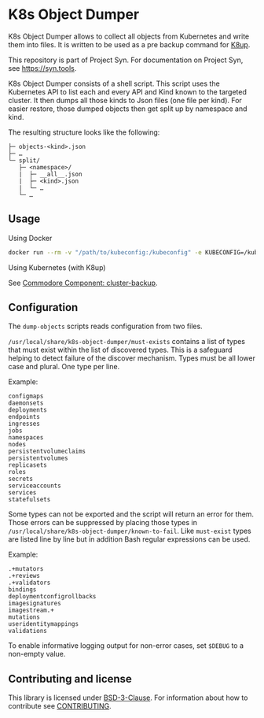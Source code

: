 # K8s Object Dumper

K8s Object Dumper allows to collect all objects from Kubernetes and write them into files.
It is written to be used as a pre backup command for [K8up](https://k8up.io).

This repository is part of Project Syn.
For documentation on Project Syn, see https://syn.tools.

K8s Object Dumper consists of a shell script.
This script uses the Kubernetes API to list each and every API and Kind known to the targeted cluster.
It then dumps all those kinds to Json files (one file per kind).
For easier restore, those dumped objects then get split up by namespace and kind.

The resulting structure looks like the following:

```
├─ objects-<kind>.json
├─ …
└─ split/
   ├─ <namespace>/
   |  ├─ __all__.json
   |  ├─ <kind>.json
   |  └─ …
   └─ …
```

## Usage

Using Docker

```bash
docker run --rm -v "/path/to/kubeconfig:/kubeconfig" -e KUBECONFIG=/kubeconfig -v "${PWD}/data:/data" projectsyn/k8s-object-dumper:latest -d /data > objects.tar.gz
```

Using Kubernetes (with K8up)

See [Commodore Component: cluster-backup](https://github.com/projectsyn/component-cluster-backup).

## Configuration

The `dump-objects` scripts reads configuration from two files.

`/usr/local/share/k8s-object-dumper/must-exists` contains a list of types that must exist within the list of discovered types.
This is a safeguard helping to detect failure of the discover mechanism.
Types must be all lower case and plural.
One type per line.

Example:

```
configmaps
daemonsets
deployments
endpoints
ingresses
jobs
namespaces
nodes
persistentvolumeclaims
persistentvolumes
replicasets
roles
secrets
serviceaccounts
services
statefulsets
```

Some types can not be exported and the script will return an error for them.
Those errors can be suppressed by placing those types in `/usr/local/share/k8s-object-dumper/known-to-fail`.
Like `must-exist` types are listed line by line but in addition Bash regular expressions can be used.


Example:

```
.+mutators
.+reviews
.+validators
bindings
deploymentconfigrollbacks
imagesignatures
imagestream.+
mutations
useridentitymappings
validations
```

To enable informative logging output for non-error cases, set `$DEBUG` to a non-empty value.

## Contributing and license

This library is licensed under [BSD-3-Clause](LICENSE).
For information about how to contribute see [CONTRIBUTING](CONTRIBUTING.md).
